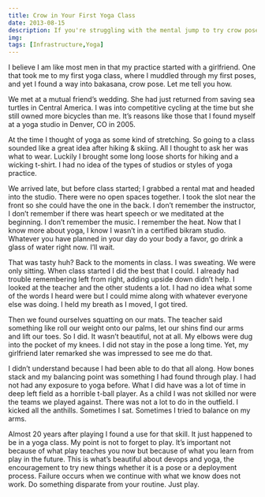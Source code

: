 ```yaml
---
title: Crow in Your First Yoga Class
date: 2013-08-15
description: If you're struggling with the mental jump to try crow pose in your yoga practice, read this to change your confidence and perspective
img:
tags: [Infrastructure,Yoga]
---
```

I believe I am like most men in that my practice started with a girlfriend. One that took me to my first yoga class, where I muddled through my first poses, and yet I found a way into bakasana, crow pose. Let me tell you how.

We met at a mutual friend’s wedding. She had just returned from saving sea turtles in Central America. I was into competitive cycling at the time but she still owned more bicycles than me. It’s reasons like those that I found myself at a yoga studio in Denver, CO in 2005.

At the time I thought of yoga as some kind of stretching. So going to a class sounded like a great idea after hiking & skiing. All I thought to ask her was what to wear. Luckily I brought some long loose shorts for hiking and a wicking t-shirt. I had no idea of the types of studios or styles of yoga practice.

We arrived late, but before class started; I grabbed a rental mat and headed into the studio. There were no open spaces together. I took the slot near the front so she could have the one in the back. I don’t remember the instructor, I don’t remember if there was heart speech or we meditated at the beginning. I don’t remember the music. I remember the heat. Now that I know more about yoga, I know I wasn’t in a certified bikram studio. Whatever you have planned in your day do your body a favor, go drink a glass of water right now. I’ll wait.

That was tasty huh? Back to the moments in class. I was sweating. We were only sitting. When class started I did the best that I could. I already had trouble remembering left from right, adding upside down didn’t help. I looked at the teacher and the other students a lot. I had no idea what some of the words I heard were but I could mime along with whatever everyone else was doing. I held my breath as I moved, I got tired.

Then we found ourselves squatting on our mats. The teacher said something like roll our weight onto our palms, let our shins find our arms and lift our toes. So I did. It wasn’t beautiful, not at all. My elbows were dug into the pocket of my knees. I did not stay in the pose a long time. Yet, my girlfriend later remarked she was impressed to see me do that.

I didn’t understand because I had been able to do that all along. How bones stack and my balancing point was something I had found through play. I had not had any exposure to yoga before. What I did have was a lot of time in deep left field as a horrible t-ball player. As a child I was not skilled nor were the teams we played against. There was not a lot to do in the outfield. I kicked all the anthills. Sometimes I sat. Sometimes I tried to balance on my arms.

Almost 20 years after playing I found a use for that skill. It just happened to be in a yoga class. My point is not to forget to play. It’s important not because of what play teaches you now but because of what you learn from play in the future. This is what’s beautiful about devops and yoga, the encouragement to try new things whether it is a pose or a deployment process. Failure occurs when we continue with what we know does not work. Do something disparate from your routine. Just play.
